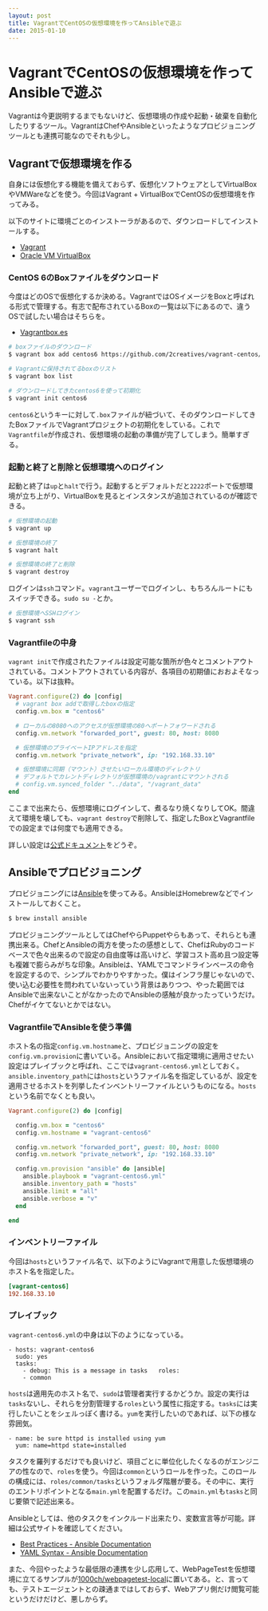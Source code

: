 ```yaml
---
layout: post
title: VagrantでCentOSの仮想環境を作ってAnsibleで遊ぶ
date: 2015-01-10
---
```


# VagrantでCentOSの仮想環境を作ってAnsibleで遊ぶ

Vagrantは今更説明するまでもないけど、仮想環境の作成や起動・破棄を自動化したりするツール。VagrantはChefやAnsibleといったようなプロビジョニングツールとも連携可能なのでそれも少し。

## Vagrantで仮想環境を作る

自身には仮想化する機能を備えておらず、仮想化ソフトウェアとしてVirtualBoxやVMWareなどを使う。今回はVagrant + VirtualBoxでCentOSの仮想環境を作ってみる。

以下のサイトに環境ごとのインストーラがあるので、ダウンロードしてインストールする。

- [Vagrant](https://www.vagrantup.com/)
- [Oracle VM VirtualBox](https://www.virtualbox.org/)

### CentOS 6のBoxファイルをダウンロード

今度はどのOSで仮想化するか決める。VagrantではOSイメージをBoxと呼ばれる形式で管理する。有志で配布されているBoxの一覧は以下にあるので、違うOSで試したい場合はそちらを。

- [Vagrantbox.es](http://www.vagrantbox.es/)

```bash
# boxファイルのダウンロード
$ vagrant box add centos6 https://github.com/2creatives/vagrant-centos/releases/download/v6.5.3/centos65-x86_64-20140116.box

# Vagrantに保持されてるboxのリスト
$ vagrant box list

# ダウンロードしてきたcentos6を使って初期化
$ vagrant init centos6
```

`centos6`というキーに対して`.box`ファイルが紐づいて、そのダウンロードしてきたBoxファイルでVagrantプロジェクトの初期化をしている。これで`Vagrantfile`が作成され、仮想環境の起動の準備が完了してしまう。簡単すぎる。

### 起動と終了と削除と仮想環境へのログイン

起動と終了は`up`と`halt`で行う。起動するとデフォルトだと`2222`ポートで仮想環境が立ち上がり、VirtualBoxを見るとインスタンスが追加されているのが確認できる。

```bash
# 仮想環境の起動
$ vagrant up

# 仮想環境の終了
$ vagrant halt

# 仮想環境の終了と削除
$ vagrant destroy
```

ログインは`ssh`コマンド。`vagrant`ユーザーでログインし、もちろんルートにもスイッチできる。`sudo su -`とか。

```bash
# 仮想環境へSSHログイン
$ vagrant ssh
```

### Vagrantfileの中身

`vagrant init`で作成されたファイルは設定可能な箇所が色々とコメントアウトされている。コメントアウトされている内容が、各項目の初期値におおよそなっている。以下は抜粋。

```ruby
Vagrant.configure(2) do |config|
  # vagrant box addで取得したboxの指定
  config.vm.box = "centos6"

  # ローカルの8080へのアクセスが仮想環境の80へポートフォワードされる
  config.vm.network "forwarded_port", guest: 80, host: 8080

  # 仮想環境のプライベートIPアドレスを指定
  config.vm.network "private_network", ip: "192.168.33.10"

  # 仮想環境に同期（マウント）させたいローカル環境のディレクトリ
  # デフォルトでカレントディレクトリが仮想環境の/vagrantにマウントされる
  # config.vm.synced_folder "../data", "/vagrant_data"
end
```

ここまで出来たら、仮想環境にログインして、煮るなり焼くなりしてOK。間違えて環境を壊しても、`vagrant destroy`で削除して、指定したBoxとVagrantfileでの設定までは何度でも適用できる。

詳しい設定は[公式ドキュメント](https://docs.vagrantup.com/v2/vagrantfile/)をどうぞ。

## Ansibleでプロビジョニング

プロビジョニングには[Ansible](http://docs.ansible.com/)を使ってみる。AnsibleはHomebrewなどでインストールしておくこと。

```bash
$ brew install ansible
```

プロビジョニングツールとしてはChefやらPuppetやらもあって、それらとも連携出来る。ChefとAnsibleの両方を使ったの感想として、ChefはRubyのコードベースで色々出来るので設定の自由度等は高いけど、学習コスト高め且つ設定等も複雑で膨らみがちな印象。Ansibleは、YAMLでコマンドラインベースの命令を設定するので、シンプルでわかりやすかった。僕はインフラ屋じゃないので、使い込む必要性を問われていないっていう背景はありつつ、やった範囲ではAnsibleで出来ないことがなかったのでAnsibleの感触が良かったっていうだけ。Chefがイケてないとかではない。

### VagrantfileでAnsibleを使う準備

ホスト名の指定`config.vm.hostname`と、プロビジョニングの設定を`config.vm.provision`に書いている。Ansibleにおいて指定環境に適用させたい設定はプレイブックと呼ばれ、ここでは`vagrant-centos6.yml`としておく。`ansible.inventory_path`には`hosts`というファイル名を指定しているが、設定を適用させるホストを列挙したインベントリーファイルというものになる。`hosts`という名前でなくとも良い。

```ruby
Vagrant.configure(2) do |config|

  config.vm.box = "centos6"
  config.vm.hostname = "vagrant-centos6"

  config.vm.network "forwarded_port", guest: 80, host: 8080
  config.vm.network "private_network", ip: "192.168.33.10"

  config.vm.provision "ansible" do |ansible|
    ansible.playbook = "vagrant-centos6.yml"
    ansible.inventory_path = "hosts"
    ansible.limit = "all"
    ansible.verbose = "v"
  end

end
```

### インベントリーファイル

今回は`hosts`というファイル名で、以下のようにVagrantで用意した仮想環境のホスト名を指定した。

```ini
[vagrant-centos6] 
192.168.33.10
```

### プレイブック

`vagrant-centos6.yml`の中身は以下のようになっている。

```
- hosts: vagrant-centos6 
  sudo: yes
  tasks:
    - debug: This is a message in tasks   roles:
    - common
```

`hosts`は適用先のホスト名で、`sudo`は管理者実行するかどうか。設定の実行は`tasks`ないし、それらを分割管理する`roles`という属性に指定する。`tasks`には実行したいことをシェルっぽく書ける。`yum`を実行したいのであれば、以下の様な雰囲気。

```
- name: be sure httpd is installed using yum
  yum: name=httpd state=installed
```

タスクを羅列するだけでも良いけど、項目ごとに単位化したくなるのがエンジニアの性なので、`roles`を使う。今回は`common`というロールを作った。このロールの構成には、`roles/common/tasks`というフォルダ階層が要る。その中に、実行のエントリポイントとなる`main.yml`を配置するだけ。この`main.yml`も`tasks`と同じ要領で記述出来る。

Ansibleとしては、他のタスクをインクルード出来たり、変数宣言等が可能。詳細は公式サイトを確認してください。

- [Best Practices - Ansible Documentation](http://docs.ansible.com/playbooks_best_practices.html)
- [YAML Syntax - Ansible Documentation](http://docs.ansible.com/YAMLSyntax.html)

また、今回やったような最低限の連携を少し応用して、WebPageTestを仮想環境に立てるサンプルが[1000ch/webpagetest-local](https://github.com/1000ch/webpagetest-local)に置いてある。と、言っても、テストエージェントとの疎通まではしておらず、Webアプリ側だけ閲覧可能というだけだけど、悪しからず。
